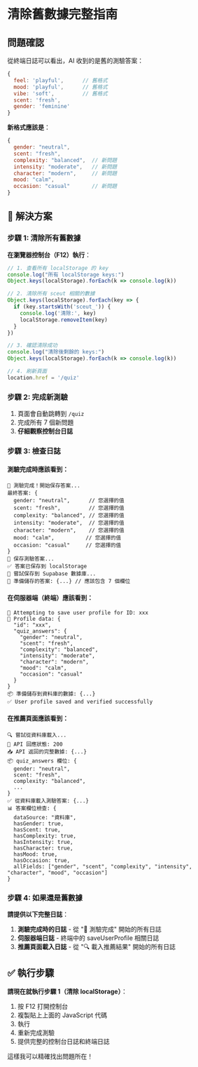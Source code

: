 # 清除舊數據完整指南

## 問題確認
從終端日誌可以看出，AI 收到的是舊的測驗答案：
```javascript
{
  feel: 'playful',      // 舊格式
  mood: 'playful',      // 舊格式
  vibe: 'soft',         // 舊格式
  scent: 'fresh',
  gender: 'feminine'
}
```

**新格式應該是**：
```javascript
{
  gender: "neutral",
  scent: "fresh",
  complexity: "balanced",  // 新問題
  intensity: "moderate",   // 新問題
  character: "modern",     // 新問題
  mood: "calm",
  occasion: "casual"       // 新問題
}
```

## 🔧 解決方案

### 步驟 1: 清除所有舊數據

**在瀏覽器控制台（F12）執行**：
```javascript
// 1. 查看所有 localStorage 的 key
console.log("所有 localStorage keys:")
Object.keys(localStorage).forEach(k => console.log(k))

// 2. 清除所有 sceut 相關的數據
Object.keys(localStorage).forEach(key => {
  if (key.startsWith('sceut_')) {
    console.log('清除:', key)
    localStorage.removeItem(key)
  }
})

// 3. 確認清除成功
console.log("清除後剩餘的 keys:")
Object.keys(localStorage).forEach(k => console.log(k))

// 4. 刷新頁面
location.href = '/quiz'
```

### 步驟 2: 完成新測驗

1. 頁面會自動跳轉到 `/quiz`
2. 完成所有 7 個新問題
3. **仔細觀察控制台日誌**

### 步驟 3: 檢查日誌

#### 測驗完成時應該看到：
```
🎉 測驗完成！開始保存答案...
最終答案: {
  gender: "neutral",      // 您選擇的值
  scent: "fresh",         // 您選擇的值
  complexity: "balanced", // 您選擇的值
  intensity: "moderate",  // 您選擇的值
  character: "modern",    // 您選擇的值
  mood: "calm",          // 您選擇的值
  occasion: "casual"     // 您選擇的值
}
💾 保存測驗答案...
✅ 答案已保存到 localStorage
🔄 嘗試保存到 Supabase 數據庫...
📝 準備儲存的答案: {...} // 應該包含 7 個欄位
```

#### 在伺服器端（終端）應該看到：
```
💾 Attempting to save user profile for ID: xxx
📝 Profile data: {
  "id": "xxx",
  "quiz_answers": {
    "gender": "neutral",
    "scent": "fresh",
    "complexity": "balanced",
    "intensity": "moderate",
    "character": "modern",
    "mood": "calm",
    "occasion": "casual"
  }
}
📦 準備儲存到資料庫的數據: {...}
✅ User profile saved and verified successfully
```

#### 在推薦頁面應該看到：
```
🔍 嘗試從資料庫載入...
📡 API 回應狀態: 200
📥 API 返回的完整數據: {...}
📦 quiz_answers 欄位: {
  gender: "neutral",
  scent: "fresh",
  complexity: "balanced",
  ...
}
✅ 從資料庫載入測驗答案: {...}
📊 答案欄位檢查: {
  dataSource: "資料庫",
  hasGender: true,
  hasScent: true,
  hasComplexity: true,
  hasIntensity: true,
  hasCharacter: true,
  hasMood: true,
  hasOccasion: true,
  allFields: ["gender", "scent", "complexity", "intensity", "character", "mood", "occasion"]
}
```

### 步驟 4: 如果還是舊數據

**請提供以下完整日誌**：

1. **測驗完成時的日誌** - 從 "🎉 測驗完成" 開始的所有日誌
2. **伺服器端日誌** - 終端中的 saveUserProfile 相關日誌
3. **推薦頁面載入日誌** - 從 "🔍 載入推薦結果" 開始的所有日誌

## ✅ 執行步驟

**請現在就執行步驟 1（清除 localStorage）**：

1. 按 F12 打開控制台
2. 複製貼上上面的 JavaScript 代碼
3. 執行
4. 重新完成測驗
5. 提供完整的控制台日誌和終端日誌

這樣我可以精確找出問題所在！
